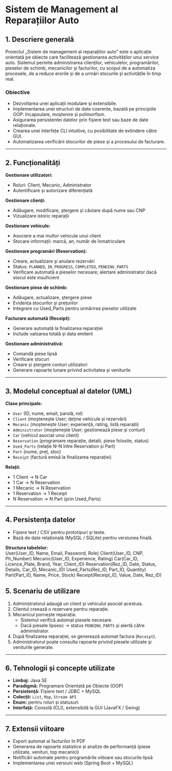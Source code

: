 # Sistem de Management al Reparațiilor Auto

## 1. Descriere generală

Proiectul „Sistem de management al reparațiilor auto” este o aplicație orientată pe obiecte care facilitează gestionarea activităților unui service auto. Sistemul permite administrarea clienților, vehiculelor, programărilor, pieselor de schimb, mecanicilor și facturilor, cu scopul de a automatiza procesele, de a reduce erorile și de a urmări stocurile și activitățile în timp real.

### Obiective
- Dezvoltarea unei aplicații modulare și extensibile.  
- Implementarea unei structuri de date coerente, bazată pe principiile OOP: încapsulare, moștenire și polimorfism.  
- Asigurarea persistentei datelor prin fișiere text sau baze de date relaționale.  
- Crearea unei interfețe CLI intuitive, cu posibilitate de extindere către GUI.  
- Automatizarea verificării stocurilor de piese și a procesului de facturare.

---

## 2. Funcționalități

**Gestionare utilizatori:**  
- Roluri: Client, Mecanic, Administrator  
- Autentificare și autorizare diferențiată  

**Gestionare clienți:**  
- Adăugare, modificare, ștergere și căutare după nume sau CNP  
- Vizualizare istoric reparații  

**Gestionare vehicule:**  
- Asociere a mai multor vehicule unui client  
- Stocare informații: marcă, an, număr de înmatriculare  

**Gestionare programări (Reservation):**  
- Creare, actualizare și anulare rezervări  
- Status: `PLANNED`, `IN_PROGRESS`, `COMPLETED`, `PENDING_PARTS`  
- Verificare automată a pieselor necesare; alertare administrator dacă stocul este insuficient  

**Gestionare piese de schimb:**  
- Adăugare, actualizare, ștergere piese  
- Evidența stocurilor și prețurilor  
- Integrare cu Used_Parts pentru urmărirea pieselor utilizate  

**Facturare automată (Receipt):**  
- Generare automată la finalizarea reparației  
- Include valoarea totală și data emiterii  

**Gestionare administrativă:**  
- Comandă piese lipsă  
- Verificare stocuri  
- Creare și ștergere conturi utilizatori  
- Generare rapoarte lunare privind activitatea și veniturile  

---

## 3. Modelul conceptual al datelor (UML)

**Clase principale:**  
- `User` (ID, nume, email, parolă, rol)  
- `Client` (moștenește User; deține vehicule și rezervări)  
- `Mecanic` (moștenește User; experiență, rating, listă reparații)  
- `Administrator` (moștenește User; gestionează piese și conturi)  
- `Car` (vehicul asociat unui client)  
- `Reservation` (programare reparație, detalii, piese folosite, status)  
- `Used_Parts` (relație N–N între Reservation și Part)  
- `Part` (nume, preț, stoc)  
- `Receipt` (factură emisă la finalizarea reparației)

**Relații:**  
- 1 Client → N Car  
- 1 Car → N Reservation  
- 1 Mecanic → N Reservation  
- 1 Reservation → 1 Receipt  
- N Reservation → N Part (prin Used_Parts)  

---

## 4. Persistența datelor

- Fișiere text / CSV pentru prototipuri și teste.  
- Bază de date relațională (MySQL / SQLite) pentru versiunea finală.  

**Structura tabelelor:**  
User(User_ID, Name, Email, Password, Role)
Client(User_ID, CNP, Ph_Number)
Mecanic(User_ID, Experience, Rating)
Car(Car_ID, Licence_Plate, Brand, Year, Client_ID)
Reservation(Rez_ID, Date, Status, Details, Car_ID, Mecanic_ID)
Used_Parts(Rez_ID, Part_ID, Quantity)
Part(Part_ID, Name, Price, Stock)
Receipt(Receipt_ID, Value, Date, Rez_ID)

## 5. Scenariu de utilizare

1. Administratorul adaugă un client și vehiculul asociat acestuia.  
2. Clientul creează o rezervare pentru reparație.  
3. Mecanicul pornește reparația:  
   - Sistemul verifică automat piesele necesare.  
   - Dacă piesele lipsesc → status `PENDING_PARTS` și alertă către administrator.  
4. După finalizarea reparației, se generează automat factura (`Receipt`).  
5. Administratorul poate consulta rapoarte privind piesele utilizate și veniturile generate.

---

## 6. Tehnologii și concepte utilizate

- **Limbaj:** Java SE  
- **Paradigmă:** Programare Orientată pe Obiecte (OOP)  
- **Persistență:** Fișiere text / JDBC + MySQL  
- **Colecții:** `List`, `Map`, `Stream API`  
- **Enum:** pentru roluri și statusuri  
- **Interfață:** Consolă (CLI), extensibilă la GUI (JavaFX / Swing)  

---

## 7. Extensii viitoare

- Export automat al facturilor în PDF  
- Generarea de rapoarte statistice și analize de performanță (piese utilizate, venituri, top mecanici)  
- Notificări automate pentru programările viitoare sau stocurile lipsă  
- Implementarea unei versiuni web (Spring Boot + MySQL)  

